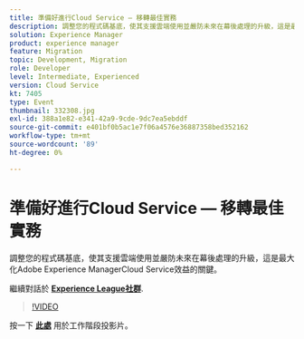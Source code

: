 ```yaml
---
title: 準備好進行Cloud Service — 移轉最佳實務
description: 調整您的程式碼基底，使其支援雲端使用並嚴防未來在幕後處理的升級，這是最大化Adobe Experience ManagerCloud Service效益的關鍵。
solution: Experience Manager
product: experience manager
feature: Migration
topic: Development, Migration
role: Developer
level: Intermediate, Experienced
version: Cloud Service
kt: 7405
type: Event
thumbnail: 332308.jpg
exl-id: 388a1e82-e341-42a9-9cde-9dc7ea5ebddf
source-git-commit: e401bf0b5ac1e7f06a4576e36887358bed352162
workflow-type: tm+mt
source-wordcount: '89'
ht-degree: 0%

---
```


# 準備好進行Cloud Service — 移轉最佳實務

調整您的程式碼基底，使其支援雲端使用並嚴防未來在幕後處理的升級，這是最大化Adobe Experience ManagerCloud Service效益的關鍵。

繼續對話於 **[Experience League社群](https://adobe.ly/36Yd3v6)**.

>[!VIDEO](https://video.tv.adobe.com/v/332308/?quality=12&learn=on&hidetitle=true)

按一下 **[此處](/help/adobe-developers-live/assets/get-ready-aem-cloud.pdf)** 用於工作階段投影片。
